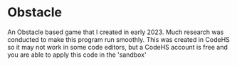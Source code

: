 # Obstacle
An Obstacle based game that I created in early 2023. Much research was conducted to make this program run smoothly.
This was created in CodeHS so it may not work in some code editors, but a CodeHS account is free and you are able to apply this code in the 'sandbox'
